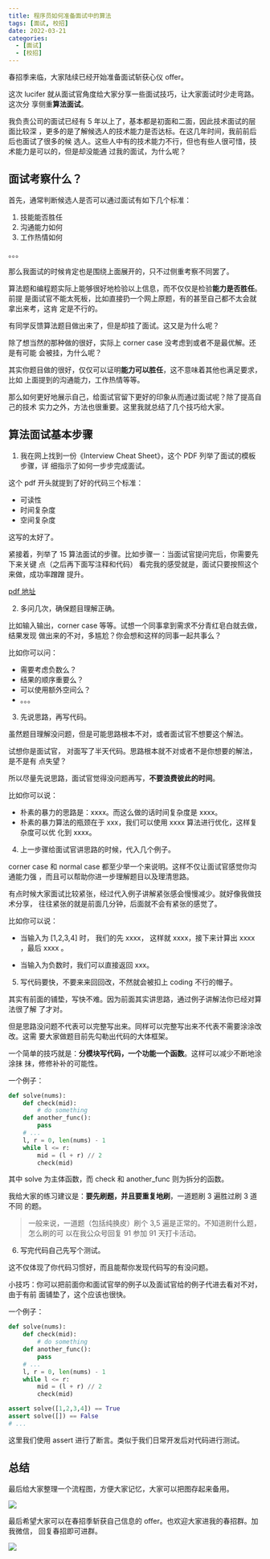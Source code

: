 ```yaml
---
title: 程序员如何准备面试中的算法
tags: [面试, 校招]
date: 2022-03-21
categories:
  - [面试]
  - [校招]
---
```


春招季来临，大家陆续已经开始准备面试斩获心仪 offer。

这次 lucifer 就从面试官角度给大家分享一些面试技巧，让大家面试时少走弯路。这次分
享侧重**算法面试**。

我负责公司的面试已经有 5 年以上了，基本都是初面和二面，因此技术面试的层面比较深
，更多的是了解候选人的技术能力是否达标。在这几年时间，我前前后后也面试了很多的候
选人。这些人中有的技术能力不行，但也有些人很可惜，技术能力是可以的，但是却没能通
过我的面试，为什么呢？

<!-- more -->

## 面试考察什么？

首先，通常判断候选人是否可以通过面试有如下几个标准：

1. 技能能否胜任
2. 沟通能力如何
3. 工作热情如何

。。。

那么我面试的时候肯定也是围绕上面展开的，只不过侧重考察不同罢了。

算法题和编程题实际上能够很好地检验以上信息，而不仅仅是检验**能力是否胜任**。前提
是面试官不能太死板，比如直接扔一个网上原题，有的甚至自己都不太会就拿出来考，这肯
定是不行的。

有同学反馈算法题目做出来了，但是却挂了面试。这又是为什么呢？

除了想当然的那种做的很好，实际上 corner case 没考虑到或者不是最优解。还是有可能
会被挂，为什么呢？

其实你题目做的很好，仅仅可以证明**能力可以胜任**，这不意味着其他也满足要求，比如
上面提到的沟通能力，工作热情等等。

那么如何更好地展示自己，给面试官留下更好的印象从而通过面试呢？除了提高自己的技术
实力之外，方法也很重要。这里我就总结了几个技巧给大家。

## 算法面试基本步骤

1. 我在网上找到一份《Interview Cheat Sheet》，这个 PDF 列举了面试的模板步骤，详
   细指示了如何一步步完成面试。

这个 pdf 开头就提到了好的代码三个标准：

- 可读性
- 时间复杂度
- 空间复杂度

这写的太好了。

紧接着，列举了 15 算法面试的步骤。比如步骤一：当面试官提问完后，你需要先下来关键
点（之后再下面写注释和代码） 看完我的感受就是，面试只要按照这个来做，成功率蹭蹭
提升。

[pdf 地址](https://github.com/azl397985856/leetcode/blob/master/assets/cheatsheet.pdf "pdf 地址")

2. 多问几次，确保题目理解正确。

比如输入输出，corner case 等等。试想一个同事拿到需求不分青红皂白就去做，结果发现
做出来的不对，多尴尬？你会想和这样的同事一起共事么？

比如你可以问：

- 需要考虑负数么？
- 结果的顺序重要么？
- 可以使用额外空间么？
- 。。。

3. 先说思路，再写代码。

虽然题目理解没问题，但是可能思路根本不对，或者面试官不想要这个解法。

试想你是面试官， 对面写了半天代码。思路根本就不对或者不是你想要的解法，是不是有
点失望？

所以尽量先说思路，面试官觉得没问题再写，**不要浪费彼此的时间**。

比如你可以说：

- 朴素的暴力的思路是：xxxx。而这么做的话时间复杂度是 xxxx。
- 朴素的暴力算法的瓶颈在于 xxx，我们可以使用 xxxx 算法进行优化，这样复杂度可以优
  化到 xxxx。

4. 上一步骤给面试官讲思路的时候，代入几个例子。

corner case 和 normal case 都至少举一个来说明。这样不仅让面试官感觉你沟通能力强
，而且可以帮助你进一步理解题目以及理清思路。

有点时候大家面试比较紧张，经过代入例子讲解紧张感会慢慢减少。就好像我做技术分享，
往往紧张的就是前面几分钟，后面就不会有紧张的感觉了。

比如你可以说：

- 当输入为 [1,2,3,4] 时， 我们的先 xxxx， 这样就 xxxx，接下来计算出 xxxx ，最后
  xxxx 。

- 当输入为负数时，我们可以直接返回 xxx。

5. 写代码要快，不要来来回回改，不然就会被扣上 coding 不行的帽子。

其实有前面的铺垫，写快不难。因为前面其实讲思路，通过例子讲解法你已经对算法很了解
了才对。

但是思路没问题不代表可以完整写出来。同样可以完整写出来不代表不需要涂涂改改。这需
要大家做题目前先勾勒出代码的大体框架。

一个简单的技巧就是：**分模块写代码，一个功能一个函数**。这样可以减少不断地涂涂抹
抹，修修补补的可能性。

一个例子：

```py
def solve(nums):
    def check(mid):
        # do something
    def another_func():
        pass
    # ...
    l, r = 0, len(nums) - 1
    while l <= r:
        mid = (l + r) // 2
        check(mid)
```

其中 solve 为主体函数，而 check 和 another_func 则为拆分的函数。

我给大家的练习建议是：**要先刷题，并且要重复地刷**，一道题刷 3 遍胜过刷 3 道不同
的题。

> 一般来说，一道题（包括纯换皮）刷个 3,5 遍是正常的。不知道刷什么题，怎么刷的可
> 以在我公众号回复 91 参加 91 天打卡活动。

6. 写完代码自己先写个测试。

这不仅体现了你代码习惯好，而且能帮你发现代码写的有没问题。

小技巧：你可以把前面你和面试官举的例子以及面试官给的例子代进去看对不对，由于有前
面铺垫了，这个应该也很快。

一个例子：

```py
def solve(nums):
    def check(mid):
        # do something
    def another_func():
        pass
    # ...
    l, r = 0, len(nums) - 1
    while l <= r:
        mid = (l + r) // 2
        check(mid)

assert solve([1,2,3,4]) == True
assert solve([]) == False
# ...

```

这里我们使用 assert 进行了断言。类似于我们日常开发后对代码进行测试。

## 总结

最后给大家整理一个流程图，方便大家记忆，大家可以把图存起来备用。

![](https://p.ipic.vip/zq2rlp.jpg)

最后希望大家可以在春招季斩获自己信息的 offer。也欢迎大家进我的春招群。加我微信，
回复春招即可进群。

![](https://p.ipic.vip/5x96tp.jpg)
